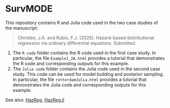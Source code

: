 # SurvMODE

This repository contains R and Julia code used in the two case studies of the manuscript:

> Christen, J.A. and Rubio, F.J. (2025). Hazard-based distributional regression via ordinary differential equations. Submitted.

1. The `R code` folder contains the R code used in the first case study. In particular, the file `Example1_2A.html` provides a tutorial that demonstrates the R code and corresponding outputs for this example.
2. The `Julia code` folder contains the Julia code used in the second case study. This code can be used for model building and posterior sampling. In particular, the file `rotterdamJulia.html` provides a tutorial that demonstrates the Julia code and corresponding outputs for this example. 

See also: [HazReg](https://github.com/FJRubio67/HazReg), [HazReg.jl](https://github.com/FJRubio67/HazReg.jl)
